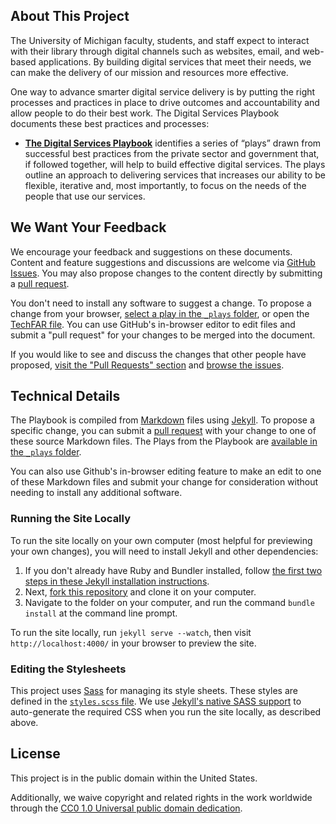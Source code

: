 ## About This Project

The University of Michigan faculty, students, and staff expect to interact with their library through digital channels such as websites, email, and web-based applications. By building digital services that meet their needs, we can make the delivery of our mission and resources more effective.

One way to advance smarter digital service delivery is by putting the right processes and practices in place to drive outcomes and accountability and allow people to do their best work. The Digital Services Playbook documents these best practices and processes:

- [**The Digital Services Playbook**](https://mlibrary.github.io/playbook "Link to the Digital Services Playbook") identifies a series of “plays” drawn from successful best practices from the private sector and government that, if followed together, will help to build effective digital services. The plays outline an approach to delivering services that increases our ability to be flexible, iterative and, most importantly, to focus on the needs of the people that use our services.

## We Want Your Feedback
We encourage your feedback and suggestions on these documents. Content and feature suggestions and discussions are welcome via [GitHub Issues](https://github.com/mlibrary/playbook/issues). You may also propose changes to the content directly by submitting a [pull request](https://help.github.com/articles/creating-a-pull-request "More Information on Submitting Pull Requests").

You don't need to install any software to suggest a change. To propose a change from your browser, [select a play in the `_plays` folder](https://github.com/mlibrary/playbook/tree/gh-pages/_plays "Link to the Plays Markdown files"), or open the [TechFAR file](https://github.com/mlibrary/playbook/blob/gh-pages/_includes/techfar-online.md "Link to the TechFAR Markdown File"). You can use GitHub's in-browser editor to edit files and submit a "pull request" for your changes to be merged into the document.

If you would like to see and discuss the changes that other people have proposed, [visit the "Pull Requests" section](https://github.com/mlibrary/playbook/pulls "Link to the Pull Requests Section of GitHub") and [browse the issues](https://github.com/mlibrary/playbook/issues "Link to the Issues Section of GitHub").

## Technical Details

The Playbook is compiled from [Markdown](https://help.github.com/articles/github-flavored-markdown "Link to More Information About Markdown") files using [Jekyll](https://github.com/jekyll/jekyll "Link to More Information about Jekyll"). To propose a specific change, you can submit a [pull request](https://help.github.com/articles/creating-a-pull-request "More Information on Submitting Pull Requests") with your change to one of these source Markdown files. The Plays from the Playbook are [available in the `_plays` folder](https://github.com/mlibrary/playbook/tree/gh-pages/_plays "Link to the Plays Markdown files").

You can also use Github's in-browser editing feature to make an edit to one of these Markdown files and submit your change for consideration without needing to install any additional software.

### Running the Site Locally

To run the site locally on your own computer (most helpful for previewing your own changes), you will need to install Jekyll and other dependencies:

1. If you don't already have Ruby and Bundler installed, follow [the first two steps in these Jekyll installation instructions](https://help.github.com/articles/using-jekyll-with-pages#installing-jekyll "Installation instructions for Jekyll").
2. Next, [fork this repository](https://help.github.com/articles/fork-a-repo/ "Instructions for Forking Your Repository") and clone it on your computer.
3. Navigate to the folder on your computer, and run the command `bundle install` at the command line prompt.

To run the site locally, run `jekyll serve --watch`, then visit `http://localhost:4000/` in your browser to preview the site.

### Editing the Stylesheets

This project uses [Sass](http://sass-lang.com/ "Link to Learn More About Sass") for managing its style sheets. These styles are defined in the [`styles.scss` file](assets/_sass/styles.scss). We use [Jekyll's native SASS support](https://jekyllrb.com/docs/assets/) to auto-generate the required CSS when you run the site locally, as described above.

## License
This project is in the public domain within the United States.

Additionally, we waive copyright and related rights in the work worldwide through the [CC0 1.0 Universal public domain dedication](https://creativecommons.org/publicdomain/zero/1.0/).
